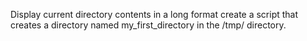 Display current directory contents in a long format
create a script that creates a directory named my_first_directory in the /tmp/ directory.
